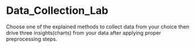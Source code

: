 # Data_Collection_Lab

Choose one of the explained methods to collect data from your choice then drive three insights(charts) from your data after applying proper preprocessing steps.
